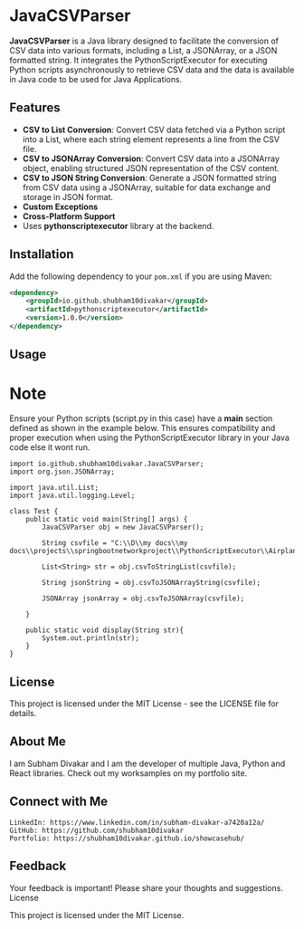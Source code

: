 # JavaCSVParser

**JavaCSVParser** is a Java library designed to facilitate the conversion of CSV data into various formats, including a List<String>, a JSONArray, or a JSON formatted string. It integrates the PythonScriptExecutor for executing Python scripts asynchronously to retrieve CSV data and the data is available in Java code to be used for Java Applications.

## Features

- **CSV to List Conversion**: Convert CSV data fetched via a Python script into a List<String>, where each string element represents a line from the CSV file.
- **CSV to JSONArray Conversion**: Convert CSV data into a JSONArray object, enabling structured JSON representation of the CSV content.
- **CSV to JSON String Conversion**: Generate a JSON formatted string from CSV data using a JSONArray, suitable for data exchange and storage in JSON format.
- **Custom Exceptions**
- **Cross-Platform Support**
- Uses **pythonscriptexecutor** library at the backend.

## Installation

Add the following dependency to your `pom.xml` if you are using Maven:

```xml
<dependency>
    <groupId>io.github.shubham10divakar</groupId>
    <artifactId>pythonscriptexecutor</artifactId>
    <version>1.0.0</version>
</dependency>
```

## Usage

# Note
Ensure your Python scripts (script.py in this case) have a __main__ section defined as shown in the example below. This ensures compatibility and proper execution when using the PythonScriptExecutor library in your Java code else it wont run.
```code
import io.github.shubham10divakar.JavaCSVParser;
import org.json.JSONArray;

import java.util.List;
import java.util.logging.Level;

class Test {
    public static void main(String[] args) {
        JavaCSVParser obj = new JavaCSVParser();

        String csvfile = "C:\\D\\my docs\\my docs\\projects\\springbootnetworkproject\\PythonScriptExecutor\\Airplane_Crashes_and_Fatalities_Since_1908.csv";

        List<String> str = obj.csvToStringList(csvfile);

        String jsonString = obj.csvToJSONArrayString(csvfile);

        JSONArray jsonArray = obj.csvToJSONArray(csvfile);

    }

    public static void display(String str){
        System.out.println(str);
    }
}
```

## License
This project is licensed under the MIT License - see the LICENSE file for details.


## About Me
I am Subham Divakar and I am the developer of multiple Java, Python and React libraries.
Check out my worksamples on my portfolio site.

## Connect with Me

    LinkedIn: https://www.linkedin.com/in/subham-divakar-a7420a12a/
    GitHub: https://github.com/shubham10divakar
    Portfolio: https://shubham10divakar.github.io/showcasehub/

## Feedback

Your feedback is important! Please share your thoughts and suggestions.
License

This project is licensed under the MIT License.